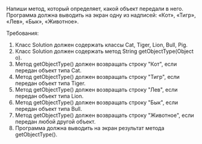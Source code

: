 
Напиши метод, который определяет, какой объект передали в него.
Программа должна выводить на экран одну из надписей:
&laquo;Кот&raquo;, &laquo;Тигр&raquo;, &laquo;Лев&raquo;, &laquo;Бык&raquo;, &laquo;Животное&raquo;.


Требования:
1.	Класс Solution должен содержать классы Cat, Tiger, Lion, Bull, Pig.
2.	Класс Solution должен содержать метод String getObjectType(Object o).
3.	Метод getObjectType() должен возвращать строку &quot;Кот&quot;, если передан объект типа Cat.
4.	Метод getObjectType() должен возвращать строку &quot;Тигр&quot;, если передан объект типа Tiger.
5.	Метод getObjectType() должен возвращать строку &quot;Лев&quot;, если передан объект типа Lion.
6.	Метод getObjectType() должен возвращать строку &quot;Бык&quot;, если передан объект типа Bull.
7.	Метод getObjectType() должен возвращать строку &quot;Животное&quot;, если передан любой другой объект.
8.	Программа должна выводить на экран результат метода getObjectType().


